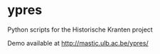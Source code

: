 # ypres
Python scripts for the Historische Kranten project

Demo available at http://mastic.ulb.ac.be/ypres/

